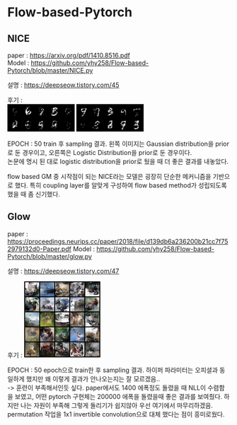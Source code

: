 # Flow-based-Pytorch

## NICE
paper : https://arxiv.org/pdf/1410.8516.pdf  
Model : https://github.com/yhy258/Flow-based-Pytorch/blob/master/NICE.py  

설명 : https://deepseow.tistory.com/45  


후기 :  
![gaussian_NICE](https://github.com/yhy258/Flow-based-Pytorch/blob/master/images/NICE2_gaussian.png?raw=true)
![logistic_NICE](https://github.com/yhy258/Flow-based-Pytorch/blob/master/images/NICE2_logistic.png?raw=true)
  
EPOCH : 50 train 후 sampling 결과. 왼쪽 이미지는 Gaussian distribution을 prior로 둔 경우이고, 오른쪽은 Logistic Distribution을 prior로 둔 경우이다.  
논문에 명시 된 대로 logistic distribution을 prior로 뒀을 때 더 좋은 결과를 내놓았다.  
  
flow based GM 중 시작점이 되는 NICE라는 모델은 굉장히 단순한 메커니즘을 기반으로 했다. 특히 coupling layer를 알맞게 구성하여 flow based method가 성립되도록 했을 때 좀 신기했다.  
  
  
## Glow
paper : https://proceedings.neurips.cc/paper/2018/file/d139db6a236200b21cc7f752979132d0-Paper.pdf
Model : https://github.com/yhy258/Flow-based-Pytorch/blob/master/glow.py  
  
설명 : https://deepseow.tistory.com/47  
  
후기 : ![Glow output](https://github.com/yhy258/Flow-based-Pytorch/blob/master/images/glow.png?raw=true)  
  
EPOCH : 50 epoch으로 train한 후 sampling 결과. 하이퍼 파라미터는 오피셜과 동일하게 했지만 왜 이렇게 결과가 안나오는지는 잘 모르겠음..  
-> 훈련이 부족해서인듯 싶다. paper에서도 1400 에폭정도 돌렸을 때 NLL이 수렴함을 보였고, 어떤 pytorch 구현체는 200000 에폭을 돌렸을때 좋은 결과를 보여줬다. 하지만 나는 자원이 부족해 그렇게 돌리기가 쉽지않아 우선 여기에서 마무리하겠음.  
permutation 작업을 1x1 invertible convolution으로 대체 했다는 점이 흥미로웠다.  

